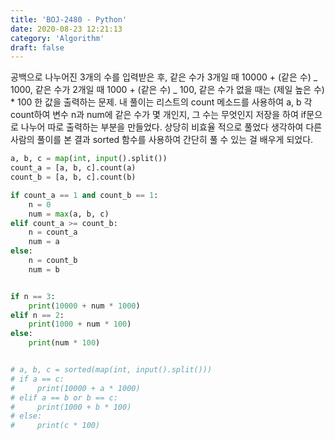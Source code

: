 ```yaml
---
title: 'BOJ-2480 - Python'
date: 2020-08-23 12:21:13
category: 'Algorithm'
draft: false
---
```

공백으로 나누어진 3개의 수를 입력받은 후, 같은 수가 3개일 때 10000 + (같은 수) _ 1000, 같은 수가 2개일 때 1000 + (같은 수) _ 100, 같은 수가 없을 때는 (제일 높은 수) \* 100 한 값을 출력하는 문제. 내 풀이는 리스트의 count 메소드를 사용하여 a, b 각 count하여 변수 n과 num에 같은 수가 몇 개인지, 그 수는 무엇인지 저장을 하여 if문으로 나누어 따로 출력하는 부분을 만들었다. 상당히 비효율 적으로 풀었다 생각하여 다른 사람의 풀이를 본 결과 sorted 함수를 사용하여 간단히 풀 수 있는 걸 배우게 되었다.
```python
a, b, c = map(int, input().split())
count_a = [a, b, c].count(a)
count_b = [a, b, c].count(b)

if count_a == 1 and count_b == 1:
    n = 0
    num = max(a, b, c)
elif count_a >= count_b:
    n = count_a
    num = a
else:
    n = count_b
    num = b


if n == 3:
    print(10000 + num * 1000)
elif n == 2:
    print(1000 + num * 100)
else:
    print(num * 100)


# a, b, c = sorted(map(int, input().split()))
# if a == c:
#     print(10000 + a * 1000)
# elif a == b or b == c:
#     print(1000 + b * 100)
# else:
#     print(c * 100)

```